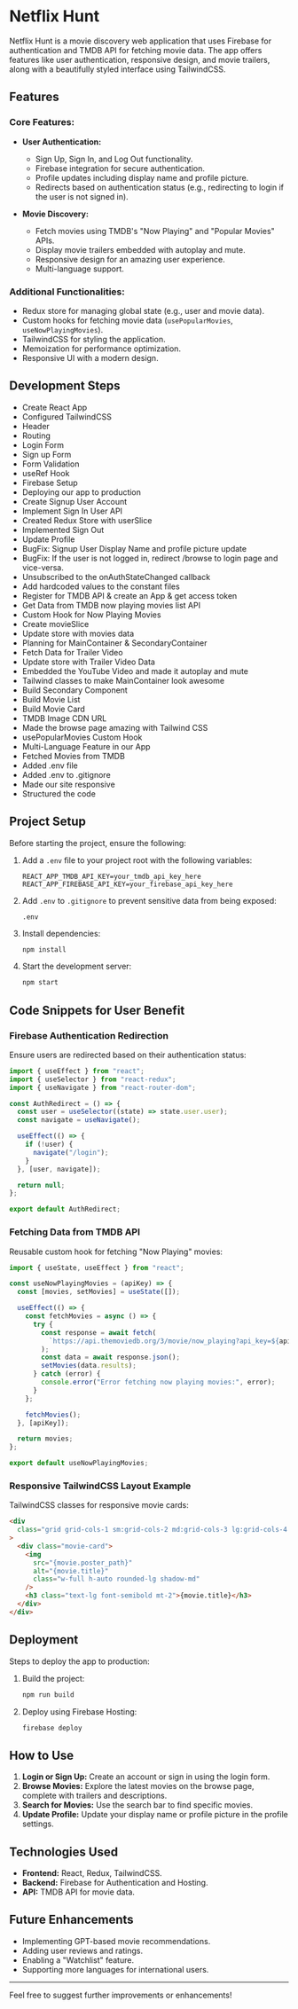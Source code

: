 # Netflix Hunt

Netflix Hunt is a movie discovery web application that uses Firebase for authentication and TMDB API for fetching movie data. The app offers features like user authentication, responsive design, and movie trailers, along with a beautifully styled interface using TailwindCSS.

## Features

### Core Features:

- **User Authentication:**

  - Sign Up, Sign In, and Log Out functionality.
  - Firebase integration for secure authentication.
  - Profile updates including display name and profile picture.
  - Redirects based on authentication status (e.g., redirecting to login if the user is not signed in).

- **Movie Discovery:**
  - Fetch movies using TMDB's "Now Playing" and "Popular Movies" APIs.
  - Display movie trailers embedded with autoplay and mute.
  - Responsive design for an amazing user experience.
  - Multi-language support.

### Additional Functionalities:

- Redux store for managing global state (e.g., user and movie data).
- Custom hooks for fetching movie data (`usePopularMovies`, `useNowPlayingMovies`).
- TailwindCSS for styling the application.
- Memoization for performance optimization.
- Responsive UI with a modern design.

## Development Steps

- Create React App
- Configured TailwindCSS
- Header
- Routing
- Login Form
- Sign up Form
- Form Validation
- useRef Hook
- Firebase Setup
- Deploying our app to production
- Create Signup User Account
- Implement Sign In User API
- Created Redux Store with userSlice
- Implemented Sign Out
- Update Profile
- BugFix: Signup User Display Name and profile picture update
- BugFix: If the user is not logged in, redirect /browse to login page and vice-versa.
- Unsubscribed to the onAuthStateChanged callback
- Add hardcoded values to the constant files
- Register for TMDB API & create an App & get access token
- Get Data from TMDB now playing movies list API
- Custom Hook for Now Playing Movies
- Create movieSlice
- Update store with movies data
- Planning for MainContainer & SecondaryContainer
- Fetch Data for Trailer Video
- Update store with Trailer Video Data
- Embedded the YouTube Video and made it autoplay and mute
- Tailwind classes to make MainContainer look awesome
- Build Secondary Component
- Build Movie List
- Build Movie Card
- TMDB Image CDN URL
- Made the browse page amazing with Tailwind CSS
- usePopularMovies Custom Hook
- Multi-Language Feature in our App
- Fetched Movies from TMDB
- Added .env file
- Added .env to .gitignore
- Made our site responsive
- Structured the code

## Project Setup

Before starting the project, ensure the following:

1. Add a `.env` file to your project root with the following variables:

   ```env
   REACT_APP_TMDB_API_KEY=your_tmdb_api_key_here
   REACT_APP_FIREBASE_API_KEY=your_firebase_api_key_here

   ```

2. Add `.env` to `.gitignore` to prevent sensitive data from being exposed:
   ```gitignore
   .env
   ```
3. Install dependencies:
   ```bash
   npm install
   ```
4. Start the development server:
   ```bash
   npm start
   ```

## Code Snippets for User Benefit

### Firebase Authentication Redirection

Ensure users are redirected based on their authentication status:

```javascript
import { useEffect } from "react";
import { useSelector } from "react-redux";
import { useNavigate } from "react-router-dom";

const AuthRedirect = () => {
  const user = useSelector((state) => state.user.user);
  const navigate = useNavigate();

  useEffect(() => {
    if (!user) {
      navigate("/login");
    }
  }, [user, navigate]);

  return null;
};

export default AuthRedirect;
```

### Fetching Data from TMDB API

Reusable custom hook for fetching "Now Playing" movies:

```javascript
import { useState, useEffect } from "react";

const useNowPlayingMovies = (apiKey) => {
  const [movies, setMovies] = useState([]);

  useEffect(() => {
    const fetchMovies = async () => {
      try {
        const response = await fetch(
          `https://api.themoviedb.org/3/movie/now_playing?api_key=${apiKey}&language=en-US&page=1`
        );
        const data = await response.json();
        setMovies(data.results);
      } catch (error) {
        console.error("Error fetching now playing movies:", error);
      }
    };

    fetchMovies();
  }, [apiKey]);

  return movies;
};

export default useNowPlayingMovies;
```

### Responsive TailwindCSS Layout Example

TailwindCSS classes for responsive movie cards:

```html
<div
  class="grid grid-cols-1 sm:grid-cols-2 md:grid-cols-3 lg:grid-cols-4 gap-4 p-4"
>
  <div class="movie-card">
    <img
      src="{movie.poster_path}"
      alt="{movie.title}"
      class="w-full h-auto rounded-lg shadow-md"
    />
    <h3 class="text-lg font-semibold mt-2">{movie.title}</h3>
  </div>
</div>
```

## Deployment

Steps to deploy the app to production:

1. Build the project:
   ```bash
   npm run build
   ```
2. Deploy using Firebase Hosting:
   ```bash
   firebase deploy
   ```

## How to Use

1. **Login or Sign Up:** Create an account or sign in using the login form.
2. **Browse Movies:** Explore the latest movies on the browse page, complete with trailers and descriptions.
3. **Search for Movies:** Use the search bar to find specific movies.
4. **Update Profile:** Update your display name or profile picture in the profile settings.

## Technologies Used

- **Frontend:** React, Redux, TailwindCSS.
- **Backend:** Firebase for Authentication and Hosting.
- **API:** TMDB API for movie data.

## Future Enhancements

- Implementing GPT-based movie recommendations.
- Adding user reviews and ratings.
- Enabling a "Watchlist" feature.
- Supporting more languages for international users.

---

Feel free to suggest further improvements or enhancements!
